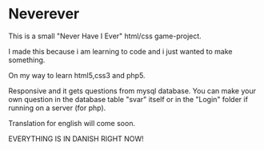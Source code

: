 # Neverever
This is a small "Never Have I Ever" html/css game-project. 

I made this because i am learning to code and i just wanted to make something.

On my way to learn html5,css3 and php5.

Responsive and it gets questions from mysql database.
You can make your own question in the database table "svar" itself or in the "Login" folder if running on a server (for php).


Translation for english will come soon.

EVERYTHING IS IN DANISH RIGHT NOW!
